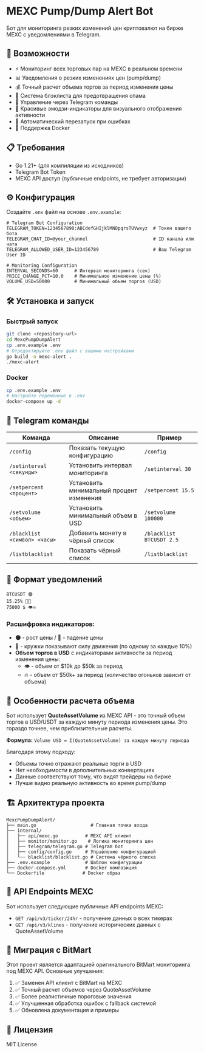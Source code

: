 # MEXC Pump/Dump Alert Bot

Бот для мониторинга резких изменений цен криптовалют на бирже MEXC с уведомлениями в Telegram.

## 🚀 Возможности

- ⚡ Мониторинг всех торговых пар на MEXC в реальном времени
- 📊 Уведомления о резких изменениях цен (pump/dump)
- 💰 Точный расчет объема торгов за период изменения цены
- 🚫 Система блэклиста для предотвращения спама
- 🤖 Управление через Telegram команды
- 🎨 Красивые эмодзи-индикаторы для визуального отображения активности
- 🔄 Автоматический перезапуск при ошибках
- 🐳 Поддержка Docker

## 📋 Требования

- Go 1.21+ (для компиляции из исходников)
- Telegram Bot Token
- MEXC API доступ (публичные endpoints, не требует авторизации)

## ⚙️ Конфигурация

Создайте `.env` файл на основе `.env.example`:

```env
# Telegram Bot Configuration
TELEGRAM_TOKEN=1234567890:ABCdefGHIjklMNOpqrsTUVwxyz  # Токен вашего бота
TELEGRAM_CHAT_ID=@your_channel                        # ID канала или чата
TELEGRAM_ALLOWED_USER_ID=123456789                    # Ваш Telegram User ID

# Monitoring Configuration
INTERVAL_SECONDS=60      # Интервал мониторинга (сек)
PRICE_CHANGE_PCT=10.0    # Минимальное изменение цены (%)
VOLUME_USD=50000         # Минимальный объем торгов (USD)
```

## 🛠️ Установка и запуск

### Быстрый запуск
```bash
git clone <repository-url>
cd MexcPumpDumpAlert
cp .env.example .env
# Отредактируйте .env файл с вашими настройками
go build -o mexc-alert .
./mexc-alert
```

### Docker
```bash
cp .env.example .env
# Настройте переменные в .env
docker-compose up -d
```

## 🤖 Telegram команды

| Команда | Описание | Пример |
|---------|----------|---------|
| `/config` | Показать текущую конфигурацию | `/config` |
| `/setinterval <секунды>` | Установить интервал мониторинга | `/setinterval 30` |
| `/setpercent <процент>` | Установить минимальный процент изменения | `/setpercent 15.5` |
| `/setvolume <объем>` | Установить минимальный объем в USD | `/setvolume 100000` |
| `/blacklist <символ> <часы>` | Добавить монету в чёрный список | `/blacklist BTCUSDT 2.5` |
| `/listblacklist` | Показать чёрный список | `/listblacklist` |

## 📱 Формат уведомлений

```
BTCUSDT 🟢
15.25% 🔵🔵
75000 $ 👁️🔥
```

### Расшифровка индикаторов:

- **🟢** - рост цены / **🔴** - падение цены
- **🔵** - кружки показывают силу движения (по одному за каждые 10%)
- **Объем торгов в USD** с индикаторами активности за период изменения цены:
  - 👁️ - объем от $10k до $50k за период
  - 🔥 - объем от $50k+ за период (количество огоньков зависит от объема)

## 🎯 Особенности расчета объема

Бот использует **QuoteAssetVolume** из MEXC API - это точный объем торгов в USD/USDT за каждую минуту периода изменения цены. Это гораздо точнее, чем приблизительные расчеты.

**Формула:** `Volume USD = Σ(QuoteAssetVolume) за каждую минуту периода`

Благодаря этому подходу:
- Объемы точно отражают реальные торги в USD
- Нет необходимости в дополнительных конвертациях
- Данные соответствуют тому, что видят трейдеры на бирже
- Лучше видно реальную активность во время pump/dump

## 🏗️ Архитектура проекта

```
MexcPumpDumpAlert/
├── main.go                    # Главная точка входа
├── internal/
│   ├── api/mexc.go          # MEXC API клиент
│   ├── monitor/monitor.go    # Логика мониторинга цен
│   ├── telegram/telegram.go # Telegram бот
│   ├── config/config.go     # Управление конфигурацией
│   └── blacklist/blacklist.go # Система чёрного списка
├── .env.example             # Шаблон конфигурации
├── docker-compose.yml       # Docker композиция
└── Dockerfile              # Docker образ
```

## 🔌 API Endpoints MEXC

Бот использует следующие публичные API endpoints MEXC:

- `GET /api/v3/ticker/24hr` - получение данных о всех тикерах
- `GET /api/v3/klines` - получение исторических данных с QuoteAssetVolume

## 🚀 Миграция с BitMart

Этот проект является адаптацией оригинального BitMart мониторинга под MEXC API. Основные улучшения:

1. ✅ Заменен API клиент с BitMart на MEXC
2. ✅ Точный расчет объемов через QuoteAssetVolume
3. ✅ Более реалистичные пороговые значения
4. ✅ Улучшенная обработка ошибок с fallback системой
5. ✅ Обновлена документация и примеры

## 📄 Лицензия

MIT License
